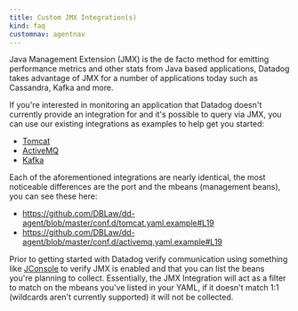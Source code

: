 ```yaml
---
title: Custom JMX Integration(s)
kind: faq
customnav: agentnav
---
```


Java Management Extension (JMX) is the de facto method for emitting performance metrics and other stats from Java based applications, Datadog takes advantage of JMX for a number of applications today such as Cassandra, Kafka and more.

If you're interested in monitoring an application that Datadog doesn't currently provide an integration for and it's possible to query via JMX, you can use our existing integrations as examples to help get you started:

* [Tomcat](https://github.com/DataDog/integrations-core/blob/master/tomcat/conf.yaml.example)
* [ActiveMQ](https://github.com/DataDog/integrations-core/blob/master/activemq/conf.yaml.example)
* [Kafka](https://github.com/DataDog/integrations-core/blob/master/kafka/conf.yaml.example )

Each of the aforementioned integrations are nearly identical, the most noticeable differences are the port and the mbeans (management beans), you can see these here:

* https://github.com/DBLaw/dd-agent/blob/master/conf.d/tomcat.yaml.example#L19
* https://github.com/DBLaw/dd-agent/blob/master/conf.d/activemq.yaml.example#L19

Prior to getting started with Datadog verify communication using something like [JConsole](http://en.wikipedia.org/wiki/JConsole) to verify JMX is enabled and that you can list the beans you're planning to collect. Essentially, the JMX Integration will act as a filter to match on the mbeans you've listed in your YAML, if it doesn't match 1:1 (wildcards aren't currently supported) it will not be collected.